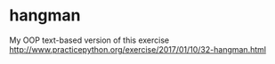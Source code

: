 # hangman
My OOP text-based version of this exercise http://www.practicepython.org/exercise/2017/01/10/32-hangman.html
